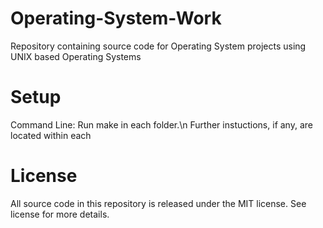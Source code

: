 # Operating-System-Work
Repository containing source code for Operating System projects using UNIX based Operating Systems

# Setup
Command Line: Run make in each folder.\n
Further instuctions, if any, are located within each 

# License 
All source code in this repository is released under the MIT license. See license for more details.
